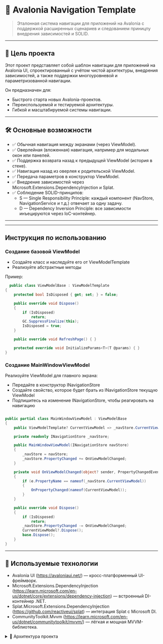 # 🧭 Avalonia Navigation Template

> Эталонная система навигации для приложений на Avalonia с поддержкой расширенных сценариев и следованием приницпу внедрения зависимостей и SOLID.

---

## 📌 Цель проекта

Этот проект представляет собой шаблон навигации для приложений на Avalonia UI, спроектированный с учётом чистой архитектуры, внедрения зависимостей, а также поддержки многоуровневой и параметризованной навигации.

Он предназначен для:
- Быстрого старта новых Avalonia-проектов.
- Переиспользуемой и тестируемой архитектуры.
- Гибкой и масштабируемой системы навигации.

---

## 🛠️ Основные возможности

- ✅ Обычная навигация между экранами (через ViewModel).
- ✅ Оверлейная (вложенная) навигация, например для модальных окон или панелей.
- ✅ Поддержка возврата назад к предыдущей ViewModel (история в стеке).
- ✅ Навигация назад из оверлея к родительской ViewModel.
- ✅ Передача параметров в конструктор ViewModel.
- ✅ Внедрение зависимостей через Microsoft.Extensions.DependencyInjection и Splat.
- ✅ Соблюдение SOLID-принципов:
  - S — Single Responsibility Principle: каждый компонент (NavStore, NavigationService и т.д.) отвечает за одну задачу.
  - D — Dependency Inversion Principle: все зависимости инъецируются через IoC-контейнер.

---

---

## Инструкция по использованию

### Создание базовой ViewModel

- Создайте класс и наследуйте его от ViewModelTemplate
- Реализуйте абстрактные методы

Пример:
```csharp
  public class ViewModelBase : ViewModelTemplate
{
    protected bool IsDisposed { get; set; } = false;

    public override void Dispose()
    {
        if (IsDisposed)
            return;
        GC.SuppressFinalize(this);
        IsDisposed = true;
    }

    public override void RefreshPage() { }

    protected override void InitializeParams<T>(T @params) { }
}
```

### Создание MainWindowViewModel

Реализуйте ViewModel для главного экрана:
- Передайте в конструктор INavigationStore
- Создайте свойство, которое будет брать из INavigationStore текущую ViewModel
- Подпишитесь на изменение INavigationStore, чтобы реагировать на навигацию

```csharp

public partial class MainWindowViewModel : ViewModelBase
{
    public ViewModelTemplate? CurrentViewModel => _navStore.CurrentViewModel;

    private readonly INavigationStore _navStore;

    public MainWindowViewModel(INavigationStore navStore)
    {
        _navStore = navStore;
        _navStore.PropertyChanged += OnViewModelChanged;
    }

    private void OnViewModelChanged(object? sender, PropertyChangedEventArgs e)
    {
        if (e.PropertyName == nameof(_navStore.CurrentViewModel))
        {
            OnPropertyChanged(nameof(CurrentViewModel));
        }
    }

    public override void Dispose()
    {
        if (IsDisposed)
            return;
        _navStore.PropertyChanged -= OnViewModelChanged;
        CurrentViewModel?.Dispose();
        base.Dispose();
    }
}

```

---

## 🔧 Используемые технологии

- Avalonia UI (https://avaloniaui.net/) — кросс-платформенный UI-фреймворк.
- Microsoft.Extensions.DependencyInjection (https://learn.microsoft.com/en-us/dotnet/core/extensions/dependency-injection) — встроенный DI-контейнер .NET.
- Splat.Microsoft.Extensions.DependencyInjection (https://github.com/reactiveui/splat) — интеграция Splat с Microsoft DI.
- CommunityToolkit.Mvvm (https://learn.microsoft.com/en-us/dotnet/communitytoolkit/mvvm/) — лёгкая и мощная MVVM-библиотека.

<details>
  <summary>📁 Архитектура проекта</summary>

  <pre>
AvaloniaLearning
├── Dependencies
│   ├── NavigationStore
│   │   └── NavStore.cs
│   └── NavService
│       └── NavigationService.cs
|       └── INavigationService.cs
├── View
│   ├── Base
│   │   └── MainWindow.axaml
│   └── Pages
│       ├── MainPage.axaml
│       └── StartPage.axaml
├── ViewModel
│   ├── ViewModelBase
│   │   ├── MainWindowViewModel.cs
│   │   └── ViewModelBase.cs
│   ├── MainPageViewModel.cs
│   └── StartPageViewModel.cs

  </pre>
</details>
